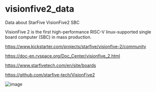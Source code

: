 # visionfive2_data
Data about StarFive VisionFive2 SBC

VisionFive 2 is the first high-performance RISC-V linux-supported single board computer (SBC) in mass production.

https://www.kickstarter.com/projects/starfive/visionfive-2/community

https://doc-en.rvspace.org/Doc_Center/visionfive_2.html

https://www.starfivetech.com/en/site/boards

https://github.com/starfive-tech/VisionFive2

![image](https://github.com/antoinecarme/visionfive2_data/assets/16481992/2b76fb1c-2d0a-48f3-bd5f-8bcd1a5905d0)

